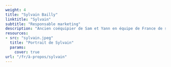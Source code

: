 ```yaml
---
weight: 4
title: "Sylvain Bailly"
linktitle: "Sylvain"
subtitle: "Responsable marketing"
description: "Ancien coéquipier de Sam et Yann en équipe de France de ski, il travaille désormais dans le webmarketing. Il gère la visibilité de Oui Ski sur internet et est l’auteur de la charte graphique et du logo de Oui Ski."
resources:
- src: "sylvain.jpeg"
  title: "Portrait de Sylvain"
  params:
    cover: true
url: "/fr/à-propos/sylvain"
---
```

